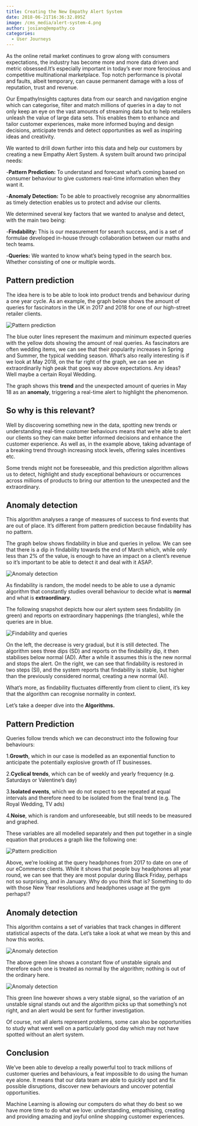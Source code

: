 ```yaml
---
title: Creating the New Empathy Alert System
date: 2018-06-21T16:36:32.895Z
image: /cms_media/alert-system-4.png
author: josianq@empathy.co
categories:
  - User Journeys
---
```

As the online retail market continues to grow along with consumers expectations, the industry has become more and more data driven and metric obsessed.It’s especially important in today’s ever more ferocious and competitive multinational marketplace. Top notch performance is pivotal and faults, albeit temporary, can cause permanent damage with a loss of reputation, trust and revenue.

Our EmpathyInsights captures data from our search and navigation engine which can categorise, filter and match millions of queries in a day to not only keep an eye on the vast amounts of streaming data but to help retailers unleash the value of large data sets. This enables them to enhance and tailor customer experiences, make more informed buying and design decisions, anticipate trends and detect opportunities as well as inspiring ideas and creativity.

We wanted to drill down further into this data and help our customers by creating a new Empathy Alert System. A system built around two principal needs:

\-**Pattern Prediction:** To understand and forecast what’s coming based on consumer behaviour to give customers real-time information when they want it.

\-**Anomaly Detection:** To be able to proactively recognise any abnormalities as timely detection enables us to protect and advise our clients.

We determined several key factors that we wanted to analyse and detect, with the main two being:

\-**Findability:** This is our measurement for search success, and is a set of formulae developed in-house through collaboration between our maths and tech teams.

\-**Queries:** We wanted to know what’s being typed in the search box. Whether consisting of one or multiple words.

## Pattern prediction

The idea here is to be able to look into product trends and behaviour during a one year cycle. As an example, the graph below shows the amount of queries for fascinators in the UK in 2017 and 2018 for one of our high-street retailer clients.

![Pattern prediction](/cms_media/alert-system-1.png "Pattern prediction")

The blue outer lines represent the maximum and minimum expected queries with the yellow dots showing the amount of real queries. As fascinators are often wedding items, we can see that their popularity increases in Spring and Summer, the typical wedding season. What’s also really interesting is if we look at May 2018, on the far right of the graph, we can see an extraordinarily high peak that goes way above expectations. Any ideas? Well maybe a certain Royal Wedding.

The graph shows this **trend** and the unexpected amount of queries in May 18 as an **anomaly**, triggering a real-time alert to highlight the phenomenon.

## So why is this relevant?

Well by discovering something new in the data, spotting new trends or understanding real-time customer behaviours means that we’re able to alert our clients so they can make better informed decisions and enhance the customer experience. As well as, in the example above, taking advantage of a breaking trend through increasing stock levels, offering sales incentives etc.

Some trends might not be foreseeable, and this prediction algorithm allows us to detect, highlight and study exceptional behaviours or occurrences across millions of products to bring our attention to the unexpected and the extraordinary.

## Anomaly detection

This algorithm analyses a range of measures of success to find events that are out of place. It’s different from pattern prediction because findability has no pattern.

The graph below shows findability in blue and queries in yellow. We can see that there is a dip in findability towards the end of March which, while only less than 2% of the value, is enough to have an impact on a client’s revenue so it’s important to be able to detect it and deal with it ASAP.

![Anomaly detection](/cms_media/alert-system-2.png "Anomaly detection")

As findability is random, the model needs to be able to use a dynamic algorithm that constantly studies overall behaviour to decide what is **normal** and what is **extraordinary.**

The following snapshot depicts how our alert system sees findability (in green) and reports on extraordinary happenings (the triangles), while the queries are in blue.

![Findability and queries](/cms_media/alert-system-3.png "Findability and queries")

On the left, the decrease is very gradual, but it is still detected. The algorithm sees three dips (SD) and reports on the findability dip, it then stabilises below normal (AD). After a while it assumes this is the new normal and stops the alert. On the right, we can see that findability is restored in two steps (SI), and the system reports that findability is stable, but higher than the previously considered normal, creating a new normal (AI).

What’s more, as findability fluctuates differently from client to client, it’s key that the algorithm can recognise normality in context.

Let’s take a deeper dive into the **Algorithms.**

## Pattern Prediction

Queries follow trends which we can deconstruct into the following four behaviours:

1.**Growth**, which in our case is modelled as an exponential function to anticipate the potentially explosive growth of IT businesses.

2.**Cyclical trends**, which can be of weekly and yearly frequency (e.g. Saturdays or Valentine’s day)

3.**Isolated events**, which we do not expect to see repeated at equal intervals and therefore need to be isolated from the final trend (e.g. The Royal Wedding, TV ads)

4.**Noise**, which is random and unforeseeable, but still needs to be measured and graphed.

These variables are all modelled separately and then put together in a single equation that produces a graph like the following one:

![Pattern predicition](/cms_media/alert-system-4.png "Pattern predicition")

Above, we’re looking at the query headphones from 2017 to date on one of our eCommerce clients. While it shows that people buy headphones all year round, we can see that they are most popular during Black Friday, perhaps not so surprising, and in January. Why do you think that is? Something to do with those New Year resolutions and headphones usage at the gym perhaps!?

## Anomaly detection

This algorithm contains a set of variables that track changes in different statistical aspects of the data. Let’s take a look at what we mean by this and how this works.

![Anomaly detection](/cms_media/alert-system-5.png "Anomaly detection")

The above green line shows a constant flow of unstable signals and therefore each one is treated as normal by the algorithm; nothing is out of the ordinary here.

![Anomaly detection](/cms_media/alert-system-6.png "Anomaly detection")

This green line however shows a very stable signal, so the variation of an unstable signal stands out and the algorithm picks up that something’s not right, and an alert would be sent for further investigation.

Of course, not all alerts represent problems, some can also be opportunities to study what went well on a particularly good day which may not have spotted without an alert system.

## Conclusion

We’ve been able to develop a really powerful tool to track millions of customer queries and behaviours, a feat impossible to do using the human eye alone. It means that our data team are able to quickly spot and fix possible disruptions, discover new behaviours and uncover potential opportunities.

Machine Learning is allowing our computers do what they do best so we have more time to do what we love: understanding, empathising, creating and providing amazing and joyful online shopping customer experiences.
